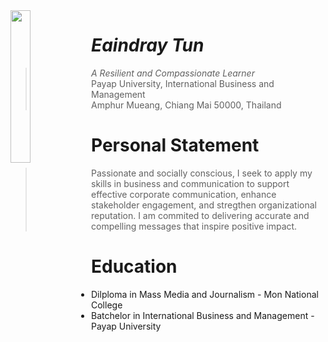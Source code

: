 <img src="https://ahmoor006-Eaindray.github.io/img/green-curry-new-sq-2.jpg" width="25%" align="left">


# _Eaindray Tun_
>_A Resilient and Compassionate Learner_<br />
> Payap University, International Business and Management<br />
>Amphur Mueang, Chiang Mai 50000, Thailand<br />                                                                                                                      

# Personal Statement
>Passionate and socially conscious, I seek to apply my skills in business and communication to support effective corporate communication, enhance stakeholder engagement, and stregthen organizational reputation. I am commited to delivering accurate and compelling messages that inspire positive impact.

# Education 
* Dilploma in Mass Media and Journalism - Mon National College
* Batchelor in International Business and Management - Payap University
